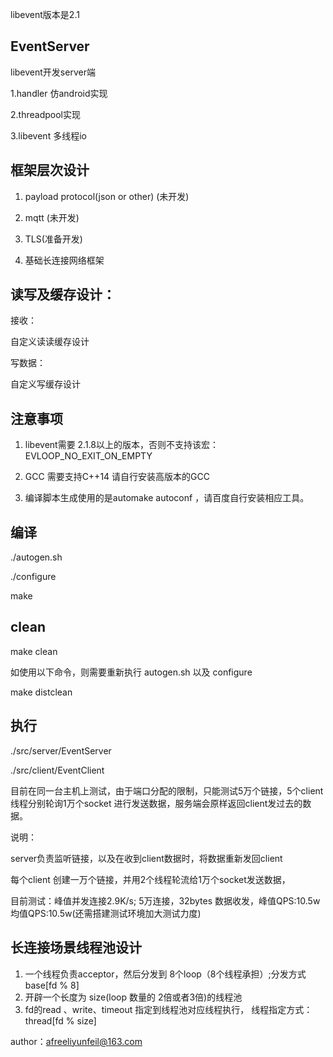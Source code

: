 libevent版本是2.1

## EventServer
libevent开发server端

1.handler 仿android实现

2.threadpool实现

3.libevent 多线程io

## 框架层次设计
1. payload protocol(json or other) (未开发)

2. mqtt (未开发)

3. TLS(准备开发)

4. 基础长连接网络框架


## 读写及缓存设计：
接收：

自定义读读缓存设计

写数据：

自定义写缓存设计

## 注意事项
1. libevent需要 2.1.8以上的版本，否则不支持该宏：EVLOOP_NO_EXIT_ON_EMPTY

2. GCC 需要支持C++14 请自行安装高版本的GCC

3. 编译脚本生成使用的是automake autoconf ，请百度自行安装相应工具。
  
## 编译
./autogen.sh

./configure

make

## clean
make clean

如使用以下命令，则需要重新执行 autogen.sh 以及 configure

make distclean

## 执行
./src/server/EventServer

./src/client/EventClient

目前在同一台主机上测试，由于端口分配的限制，只能测试5万个链接，5个client线程分别轮询1万个socket 进行发送数据，服务端会原样返回client发过去的数据。

说明：

server负责监听链接，以及在收到client数据时，将数据重新发回client

每个client 创建一万个链接，并用2个线程轮流给1万个socket发送数据，

目前测试：峰值并发连接2.9K/s; 5万连接，32bytes 数据收发，峰值QPS:10.5w 均值QPS:10.5w(还需搭建测试环境加大测试力度)


## 长连接场景线程池设计

1. 一个线程负责acceptor，然后分发到 8个loop（8个线程承担）;分发方式 base[fd % 8] 
2. 开辟一个长度为 size(loop 数量的 2倍或者3倍)的线程池
3. fd的read 、write、timeout 指定到线程池对应线程执行， 线程指定方式：thread[fd % size]

author：afreeliyunfeil@163.com
